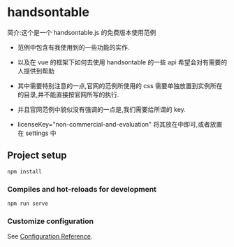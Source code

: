 # handsontable
简介:这个是一个 handsontable.js 的免费版本使用范例
- 范例中包含有我使用到的一些功能的实作.
- 以及在 vue 的框架下如何去使用 handsontable 的一些 api
希望会对有需要的人提供到帮助

- 其中需要特别注意的一点,官网的范例所使用的 css 需要单独放置到实例所在的目录,并不能直接按官网所写的执行.
- 并且官网范例中貌似没有强调的一点是,我们需要给所谓的 key.
- licenseKey="non-commercial-and-evaluation" 将其放在<hot-table>中即可,或者放置在 settings 中

## Project setup
```
npm install
```

### Compiles and hot-reloads for development
```
npm run serve
```

### Customize configuration
See [Configuration Reference](https://cli.vuejs.org/config/).

